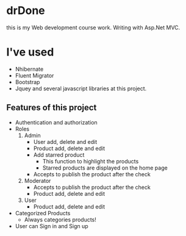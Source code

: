 # drDone
this is my Web development course work. Writing with Asp.Net MVC.

# I've used 
- Nhibernate
- Fluent Migrator
- Bootstrap 
- Jquey and several javascript libraries at this project.

## Features of this project
- Authentication and authorization
- Roles
  1. Admin
     - User add, delete and edit
     - Product add, delete and edit
     - Add starred product
        - This function to highlight the products
        - Starred products are displayed on the home page
     - Accepts to publish the product after the check
  2. Moderator
     - Accepts to publish the product after the check
     - Product add, delete and edit
  3. User
     - Product add, delete and edit
- Categorized Products
     - Always categories products!
- User can Sign in and Sign up
